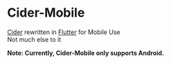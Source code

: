 # Cider-Mobile

[Cider](https://github.com/ciderapp/Cider) rewritten in [Flutter](https://flutter.dev) for Mobile Use   
Not much else to it

**Note: Currently, Cider-Mobile only supports Android.**
